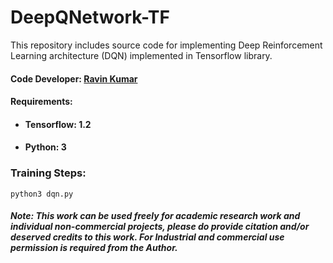 # DeepQNetwork-TF
This repository includes source code for implementing Deep Reinforcement Learning architecture (DQN) implemented in Tensorflow library.

#### Code Developer: [Ravin Kumar](https://mr-ravin.github.io)
#### Requirements:
- #### Tensorflow: 1.2
- #### Python: 3    

### Training Steps:
```python3
python3 dqn.py
```
##### Note: This work can be used freely for academic research work and individual non-commercial projects, please do provide citation and/or deserved credits to this work. For Industrial and commercial use permission is required from the Author.
